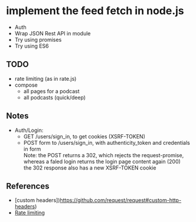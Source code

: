 # implement the feed fetch in node.js

* Auth
* Wrap JSON Rest API in module
* Try using promises
* Try using ES6

## TODO

* rate limiting (as in rate.js)
* compose 
  * all pages for a podcast
  * all podcasts (quick/deep)

## Notes

* Auth/Login: 
  * GET /users/sign_in, to get cookies (XSRF-TOKEN)
  * POST form to /users/sign_in, with authenticity_token and credentials in form  
    Note: the POST returns a 302, which rejects the request-promise,  
    whereas a faled login returns the login page content again (200)  
    the 302 response also has a new XSRF-TOKEN cookie  

## References

* [custom headers])https://github.com/request/request#custom-http-headers)
* [Rate limiting](https://github.com/jhurliman/node-rate-limiter)